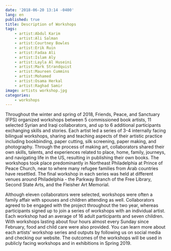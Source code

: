 ```yaml
---
date: '2018-06-20 13:14 -0400'
lang: en
published: true
title: Description of Workshops
tags:
    - artist:Abdul Karim
    - artist:Ali Salman
    - artist:Courtney Bowles
    - artist:Erik Ruin
    - artist:Fadaa Ali
    - artist:Islam Aly
    - artist:Layla Al Huseini
    - artist:Mark Strandquist
    - artist:Maureen Cummins
    - artist:Mohamed
    - artist:Osama Herkal
    - artist:Raghad Samir
image: artists workshop.jpg
categories:
    - workshops
---
```

Throughout the winter and spring of 2018, Friends, Peace, and Sanctuary (FPS) organized workshops between 5 commissioned book artists, 11 selected Syrian and Iraqi collaborators, and up to 6 additional participants exchanging skills and stories. Each artist led a series of 3-4 internally facing bilingual workshops, sharing and teaching aspects of their artistic practice including bookbinding, paper cutting, silk screening, paper making, and photography. Through the process of making art, collaborators shared their own skills, talents, and experiences related to place, home, family, journeys, and navigating life in the US, resulting in publishing their own books. The workshops took place predominantly in Northeast Philadelphia at Prince of Peace Church, near to where many refugee families from Arab countries have resettled. The final workshop in each series was held at different venues around Philadelphia - the Parkway Branch of the Free Library, Second State Arts, and the Fleisher Art Memorial. 

Although eleven collaborators were selected, workshops were often a family affair with spouses and children attending as well. Collaborators agreed to be engaged with the project throughout the two year, whereas participants signed up to join a series of workshops with an individual artist. Each workshop had an average of 16 adult participants and seven children. With workshops lasting about four hours almost every Sunday since February, food and child care were also provided. You can learn more about each artists’ workshop series and outputs by following us on social media and checking our website. The outcomes of the workshops will be used in publicly facing workshops and in exhibitions in Spring 2019. 
